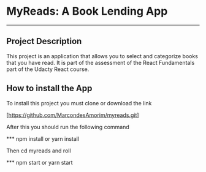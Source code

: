 # MyReads: A Book Lending App
---

## Project Description

This project is an application that allows you to select and categorize books that you have read. It is part of the assessment of the React Fundamentals part of the Udacty React course.

## How to install the App
To install this project you must clone or download the link

[https://github.com/MarcondesAmorim/myreads.git]

After this you should run the following command

*** npm install or yarn install

Then cd myreads and roll

*** npm start or yarn start